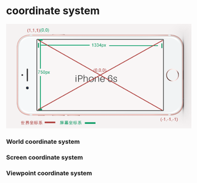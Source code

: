 coordinate system
===

![](https://github.com/CherryTomato1225/DAT505-GitHub/blob/master/session2/03-HowToCopyCase/textures/zb.png)

### World coordinate system

### Screen coordinate system

### Viewpoint coordinate system
